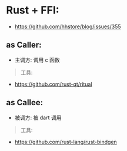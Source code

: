 # Rust + FFI:

- https://github.com/hhstore/blog/issues/355

## as Caller:

- 主调方: 调用 c 函数

> 工具:

- https://github.com/rust-qt/ritual

## as Callee:

- 被调方: 被 dart 调用

> 工具:

- https://github.com/rust-lang/rust-bindgen
